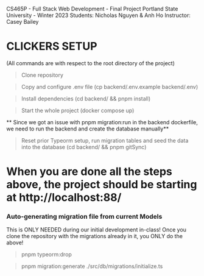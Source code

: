 CS465P - Full Stack Web Development - Final Project
Portland State University - Winter 2023
Students: Nicholas Nguyen & Anh Ho
Instructor: Casey Bailey

# CLICKERS SETUP
(All commands are with respect to the root directory of the project)

> Clone repository

> Copy and configure .env file (cp backend/.env.example backend/.env)

> Install dependencies (cd backend/ && pnpm install)

> Start the whole project (docker compose up)

** Since we got an issue with pnpm migration:run in the backend dockerfile, we need to run the backend and create the database manually** 

> Reset prior Typeorm setup, run migration tables and seed the data into the database (cd backend/ && pnpm gitSync)

# When you are done all the steps above, the project should be starting at  http://localhost:88/

### Auto-generating migration file from current Models

This is ONLY NEEDED during our initial development in-class!
Once you clone the repository with the migrations already in it,
you ONLY do the above!

> pnpm typeorm:drop

> pnpm migration:generate ./src/db/migrations/initialize.ts

